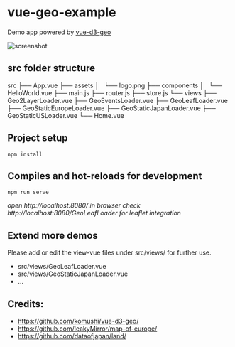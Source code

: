 # vue-geo-example
Demo app powered by [vue-d3-geo](https://github.com/komushi/vue-d3-geo/)

![screenshot](https://raw.githubusercontent.com/komushi/vue-geo-example/master/images/leaflet.jpg)

## src folder structure
src
├── App.vue
├── assets
│   └── logo.png
├── components
│   └── HelloWorld.vue
├── main.js
├── router.js
├── store.js
└── views
    ├── Geo2LayerLoader.vue
    ├── GeoEventsLoader.vue
    ├── GeoLeafLoader.vue
    ├── GeoStaticEuropeLoader.vue
    ├── GeoStaticJapanLoader.vue
    ├── GeoStaticUSLoader.vue
    └── Home.vue

## Project setup
```
npm install
```

## Compiles and hot-reloads for development
```
npm run serve
```
*open http://localhost:8080/ in browser*
*check http://localhost:8080/GeoLeafLoader for leaflet integration*

## Extend more demos
Please add or edit the view-vue files under src/views/ for further use.
* src/views/GeoLeafLoader.vue
* src/views/GeoStaticJapanLoader.vue
* ...

## Credits:
* https://github.com/komushi/vue-d3-geo/
* https://github.com/leakyMirror/map-of-europe/
* https://github.com/dataofjapan/land/